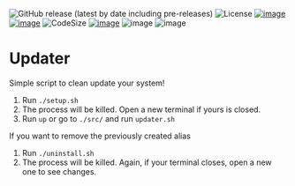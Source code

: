 ![GitHub release (latest by date including pre-releases)](https://badgen.net/github/release/MasterCruelty/Updater?label=Latest%20release)
![License](https://img.shields.io/github/license/MasterCruelty/Updater)
[![image](https://img.shields.io/github/stars/MasterCruelty/Updater)](https://github.com/MasterCruelty/Updater/stargazers)
[![image](https://img.shields.io/github/forks/MasterCruelty/Updater)](https://github.com/MasterCruelty/Updater/network/members)
![CodeSize](https://img.shields.io/github/languages/code-size/MasterCruelty/Updater)
[![image](https://img.shields.io/github/issues/MasterCruelty/Updater)](https://github.com/MasterCruelty/Updater/issues)
![image](https://img.shields.io/github/languages/top/MasterCruelty/Updater)
![image](https://img.shields.io/github/commit-activity/w/MasterCruelty/Updater)
# Updater
Simple script to clean update your system!
<ol>
    <li> Run <code>./setup.sh</code> </li>
    <li> The process will be killed. Open a new terminal if yours is closed. </li>
    <li> Run <code>up</code> or go to <code>./src/</code> and run <code>updater.sh</code></li>
</ol>
If you want to remove the previously created alias
<ol>
    <li>Run <code>./uninstall.sh</code></li>
    <li>The process will be killed. Again, if your terminal closes, open a new one to see changes.</li>
</ol>
